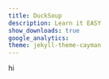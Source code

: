 ```yaml
---
title: DuckSoup
description: Learn it EASY
show_downloads: true
google_analytics:
theme: jekyll-theme-cayman
---
```



hi
